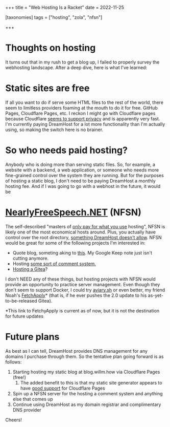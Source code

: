 +++
title = "Web Hosting Is a Racket"
date = 2022-11-25

[taxonomies]
tags = ["hosting", "zola", "nfsn"]

+++

# Thoughts on hosting

It turns out that in my rush to get a blog up, I failed to properly survey the webhosting landscape. After a deep dive, here is what I've learned:

# Static sites are free

If all you want to do if serve some HTML files to the rest of the world, there seem to limitless providers foaming at the mouth to do it for free. GitHub Pages, Cloudflare Pages, etc. I reckon I might go with Cloudflare pages because Cloudflare [seems to support privacy](https://1.1.1.1/) and is apparently very fast. I'm currently paying DreamHost for a lot more functionality than I'm actually using, so making the switch here is no brainer.

# So who needs paid hosting?

Anybody who is doing more than serving static files. So, for example, a website with a backend, a web application, or someone who needs more fine-grained control over the system they are running. But for the purposes of hosting a static blog, I don't need to be paying DreamHost a monthly hosting fee. And if I was going to go with a webhost in the future, it would be

# [NearlyFreeSpeech.NET](https://www.nearlyfreespeech.net/) (NFSN)

The self-described "masters of [only pay for what you use](https://www.nearlyfreespeech.net/services/pricing) hosting", NFSN is likely one of the most economical hosts around. Plus, you actually have control over the root directory, [something DreamHost doesn't allow](https://willm.how/blog/site-notes). NFSN would be great for some of the following projects I'm interested in:

- Quote blog, someting aking to [this](https://qblog.aaronsw.com/). My Google Keep note just isn't cutting anymore.
- Hosting [some sort of comment system.](https://lisakov.com/projects/open-source-comments/)
- [Hosting a Gitea](https://www.r-bloggers.com/2019/12/git-hosting-for-the-distraught-and-the-restless/)?

I don't NEED any of these things, but hosting projects with NFSN would provide an opportunity to practice server management. Even though they don't seem to support Docker, I could try [aviary.sh](https://github.com/frameable/aviary.sh) or even better, my friend Noah's [FetchApply](https://github.com/P5vc/FetchApply)* (that is, if he ever pushes the 2.0 update to his as-yet-to-be-released Gitea).

*This link to FetchyApply is current as of now, but it is not the destination for future updates

# Future plans

As best as I can tell, DreamHost provides DNS management for any domains I purchase through them. So the tentative plan going forward is as follows:

1. Starting hosting my static blog at blog.willm.how via Cloudflare Pages (free!)
   1. The added benefit to this is that my static site generator appears to have [good support](https://www.getzola.org/documentation/deployment/cloudflare-pages/) for Cloudflare Pages
1. Spin up a NFSN server for the hosting a comment system and anything else that comes up
1. Continue using DreamHost as my domain registrar and complimentary DNS provider

Cheers!